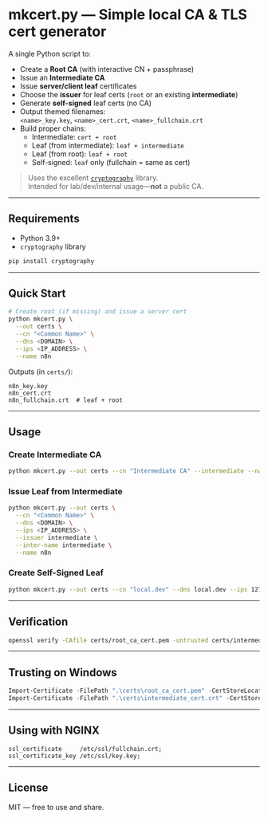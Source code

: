 # mkcert.py — Simple local CA & TLS cert generator

A single Python script to:

- Create a **Root CA** (with interactive CN + passphrase)
- Issue an **Intermediate CA**
- Issue **server/client leaf** certificates
- Choose the **issuer** for leaf certs (`root` or an existing **intermediate**)
- Generate **self-signed** leaf certs (no CA)
- Output themed filenames:  
  `<name>_key.key`, `<name>_cert.crt`, `<name>_fullchain.crt`
- Build proper chains:
  - Intermediate: `cert + root`
  - Leaf (from intermediate): `leaf + intermediate`
  - Leaf (from root): `leaf + root`
  - Self-signed: `leaf` only (fullchain = same as cert)

> Uses the excellent [`cryptography`](https://cryptography.io/) library.  
> Intended for lab/dev/internal usage—**not** a public CA.

---

## Requirements

- Python 3.9+
- `cryptography` library

```bash
pip install cryptography
```

---

## Quick Start

```bash
# Create root (if missing) and issue a server cert
python mkcert.py \
  --out certs \
  --cn "<Common Name>" \
  --dns <DOMAIN> \
  --ips <IP_ADDRESS> \
  --name n8n
```

Outputs (in `certs/`):
```
n8n_key.key
n8n_cert.crt
n8n_fullchain.crt  # leaf + root
```

---

## Usage

### Create Intermediate CA

```bash
python mkcert.py --out certs --cn "Intermediate CA" --intermediate --name intermediate
```

### Issue Leaf from Intermediate

```bash
python mkcert.py --out certs \
  --cn "<Common Name>" \
  --dns <DOMAIN> \
  --ips <IP_ADDRESS> \
  --issuer intermediate \
  --inter-name intermediate \
  --name n8n
```

### Create Self-Signed Leaf

```bash
python mkcert.py --out certs --cn "local.dev" --dns local.dev --ips 127.0.0.1 --self-signed --name localdev
```

---

## Verification

```bash
openssl verify -CAfile certs/root_ca_cert.pem -untrusted certs/intermediate_cert.crt certs/n8n_cert.crt
```

---

## Trusting on Windows

```powershell
Import-Certificate -FilePath ".\certs\root_ca_cert.pem" -CertStoreLocation Cert:\LocalMachine\Root
Import-Certificate -FilePath ".\certs\intermediate_cert.crt" -CertStoreLocation Cert:\LocalMachine\CA
```

---

## Using with NGINX

```nginx
ssl_certificate     /etc/ssl/fullchain.crt;
ssl_certificate_key /etc/ssl/key.key;
```

---

## License

MIT — free to use and share.
